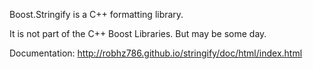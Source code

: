 Boost.Stringify is a C++ formatting library.

It is not part of the C++ Boost Libraries. But may be some day.

Documentation: http://robhz786.github.io/stringify/doc/html/index.html

